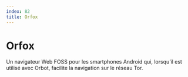 ```yaml
---
index: 82
title: Orfox
---
```

# Orfox

Un navigateur Web FOSS pour les smartphones Android qui, lorsqu’il est utilisé avec Orbot, facilite la navigation sur le réseau Tor.
